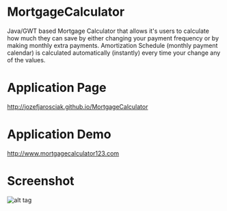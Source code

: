 # MortgageCalculator
Java/GWT based Mortgage Calculator that allows it's users to calculate how much they can save by either changing your payment frequency or by making monthly extra payments. Amortization Schedule (monthly payment calendar) is calculated automatically (instantly) every time your change any of the values.

# Application Page
http://jozefjarosciak.github.io/MortgageCalculator

# Application Demo
http://www.mortgagecalculator123.com

# Screenshot
![alt tag](http://i.imgur.com/a5kcthA.png)
